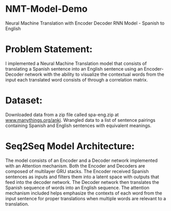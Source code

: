 # NMT-Model-Demo
Neural Machine Translation with Encoder Decoder RNN Model - Spanish to English

# Problem Statement: 
I implemented a Neural Machine Translation model that consists of translating a Spanish sentence into an English sentence using an Encoder-Decoder network with the ability to visualize the contextual words from the input each translated word consists of through a correlation matrix. 

# Dataset: 
Downloaded data from a zip file called spa-eng.zip at www.manythings.org/anki. Wrangled data to a list of sentence pairings containing Spanish and English sentences with equivalent meanings. 

# Seq2Seq Model Architecture: 
The model consists of an Encoder and a Decoder network implemented with an Attention mechanism. Both the Encoder and Decoders are composed of multilayer GRU stacks. The Encoder received Spanish sentences as inputs and filters them into a latent space with outputs that feed into the decoder network. The Decoder network then translates the Spanish sequence of words into an English sequence. The attention mechanism included helps emphasize the contexts of each word from the input sentence for proper translations when multiple words are relevant to a translation. 

